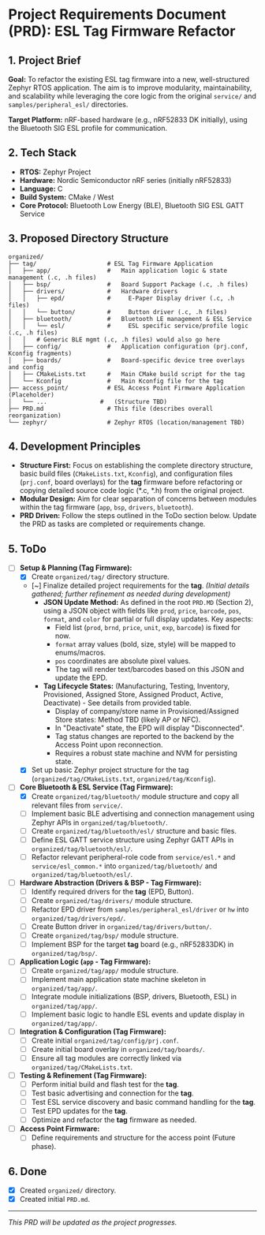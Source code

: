 # Project Requirements Document (PRD): ESL Tag Firmware Refactor

## 1. Project Brief

**Goal:** To refactor the existing ESL tag firmware into a new, well-structured Zephyr RTOS application. The aim is to improve modularity, maintainability, and scalability while leveraging the core logic from the original `service/` and `samples/peripheral_esl/` directories.

**Target Platform:** nRF-based hardware (e.g., nRF52833 DK initially), using the Bluetooth SIG ESL profile for communication.

## 2. Tech Stack

*   **RTOS:** Zephyr Project
*   **Hardware:** Nordic Semiconductor nRF series (initially nRF52833)
*   **Language:** C
*   **Build System:** CMake / West
*   **Core Protocol:** Bluetooth Low Energy (BLE), Bluetooth SIG ESL GATT Service

## 3. Proposed Directory Structure

```
organized/
├── tag/                    # ESL Tag Firmware Application
│   ├── app/                #   Main application logic & state management (.c, .h files)
│   ├── bsp/                #   Board Support Package (.c, .h files)
│   ├── drivers/            #   Hardware drivers
│   │   ├── epd/            #     E-Paper Display driver (.c, .h files)
│   │   └── button/         #     Button driver (.c, .h files)
│   ├── bluetooth/          #   Bluetooth LE management & ESL Service
│   │   └── esl/            #     ESL specific service/profile logic (.c, .h files)
│   │   # Generic BLE mgmt (.c, .h files) would also go here
│   ├── config/             #   Application configuration (prj.conf, Kconfig fragments)
│   ├── boards/             #   Board-specific device tree overlays and config
│   ├── CMakeLists.txt      #   Main CMake build script for the tag
│   └── Kconfig             #   Main Kconfig file for the tag
├── access_point/           # ESL Access Point Firmware Application (Placeholder)
│   └── ...               #   (Structure TBD)
├── PRD.md                  # This file (describes overall reorganization)
└── zephyr/                 # Zephyr RTOS (location/management TBD)
```

## 4. Development Principles

*   **Structure First:** Focus on establishing the complete directory structure, basic build files (`CMakeLists.txt`, `Kconfig`), and configuration files (`prj.conf`, board overlays) for the **tag** firmware before refactoring or copying detailed source code logic (*.c, *.h) from the original project.
*   **Modular Design:** Aim for clear separation of concerns between modules within the tag firmware (`app`, `bsp`, `drivers`, `bluetooth`).
*   **PRD Driven:** Follow the steps outlined in the ToDo section below. Update the PRD as tasks are completed or requirements change.

## 5. ToDo

*   [ ] **Setup & Planning (Tag Firmware):**
    *   [X] Create `organized/tag/` directory structure.
    *   [~] Finalize detailed project requirements for the **tag**. *(Initial details gathered; further refinement as needed during development)*
        *   **JSON Update Method:** As defined in the root `PRD.MD` (Section 2), using a JSON object with fields like `prod`, `price`, `barcode`, `pos`, `format`, and `color` for partial or full display updates. Key aspects:
            *   Field list (`prod`, `brnd`, `price`, `unit`, `exp`, `barcode`) is fixed for now.
            *   `format` array values (bold, size, style) will be mapped to enums/macros.
            *   `pos` coordinates are absolute pixel values.
            *   The tag will render text/barcodes based on this JSON and update the EPD.
        *   **Tag Lifecycle States:** (Manufacturing, Testing, Inventory, Provisioned, Assigned Store, Assigned Product, Active, Deactivate) - See details from provided table.
            *   Display of company/store name in Provisioned/Assigned Store states: Method TBD (likely AP or NFC).
            *   In "Deactivate" state, the EPD will display "Disconnected".
            *   Tag status changes are reported to the backend by the Access Point upon reconnection.
            *   Requires a robust state machine and NVM for persisting state.
    *   [X] Set up basic Zephyr project structure for the tag (`organized/tag/CMakeLists.txt`, `organized/tag/Kconfig`).
*   [ ] **Core Bluetooth & ESL Service (Tag Firmware):**
    *   [X] Create `organized/tag/bluetooth/` module structure and copy all relevant files from `service/`.
    *   [ ] Implement basic BLE advertising and connection management using Zephyr APIs in `organized/tag/bluetooth/`.
    *   [ ] Create `organized/tag/bluetooth/esl/` structure and basic files.
    *   [ ] Define ESL GATT service structure using Zephyr GATT APIs in `organized/tag/bluetooth/esl/`.
    *   [ ] Refactor relevant peripheral-role code from `service/esl.*` and `service/esl_common.*` into `organized/tag/bluetooth/` and `organized/tag/bluetooth/esl/`.
*   [ ] **Hardware Abstraction (Drivers & BSP - Tag Firmware):**
    *   [ ] Identify required drivers for the **tag** (EPD, Button).
    *   [ ] Create `organized/tag/drivers/` module structure.
    *   [ ] Refactor EPD driver from `samples/peripheral_esl/driver` or `hw` into `organized/tag/drivers/epd/`.
    *   [ ] Create Button driver in `organized/tag/drivers/button/`.
    *   [ ] Create `organized/tag/bsp/` module structure.
    *   [ ] Implement BSP for the target **tag** board (e.g., nRF52833DK) in `organized/tag/bsp/`.
*   [ ] **Application Logic (`app` - Tag Firmware):**
    *   [ ] Create `organized/tag/app/` module structure.
    *   [ ] Implement main application state machine skeleton in `organized/tag/app/`.
    *   [ ] Integrate module initializations (BSP, drivers, Bluetooth, ESL) in `organized/tag/app/`.
    *   [ ] Implement basic logic to handle ESL events and update display in `organized/tag/app/`.
*   [ ] **Integration & Configuration (Tag Firmware):**
    *   [ ] Create initial `organized/tag/config/prj.conf`.
    *   [ ] Create initial board overlay in `organized/tag/boards/`.
    *   [ ] Ensure all tag modules are correctly linked via `organized/tag/CMakeLists.txt`.
*   [ ] **Testing & Refinement (Tag Firmware):**
    *   [ ] Perform initial build and flash test for the **tag**.
    *   [ ] Test basic advertising and connection for the **tag**.
    *   [ ] Test ESL service discovery and basic command handling for the **tag**.
    *   [ ] Test EPD updates for the **tag**.
    *   [ ] Optimize and refactor the **tag** firmware as needed.
*   [ ] **Access Point Firmware:**
    *   [ ] Define requirements and structure for the access point (Future phase).

## 6. Done

*   [X] Created `organized/` directory.
*   [X] Created initial `PRD.md`.

---

*This PRD will be updated as the project progresses.* 